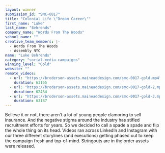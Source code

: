 ```yaml
---
layout: winner
submission_id: "SMC-0017"
title: "Colonial Life \"Dream Career\""
first_name: "Luke"
last_name: "Behrends"
company_name: "Words From The Woods"
school_name: ""
creative_team_members: |-
  - Words From The Woods
  - Assembly NYC
name: "Luke Behrends"
category: "social-media-campaigns"
winning_level: "Gold"
website: ""
remote_videos:
  - url: "https://broderson-assets.maineaddesign.com/smc-0017-gold.mp4"
    duration: 63165
  - url: "https://broderson-assets.maineaddesign.com/smc-0017-gold-2.mp4"
    duration: 62484
  - url: "https://broderson-assets.maineaddesign.com/smc-0017-gold-3.mp4"
    duration: 63187
---
```


Believe it or not, there aren't a lot of young people clamoring to sell insurance. And the negative stigma around the industry has stifled recruitment efforts for years. So we decided to call a spade a spade and flip the whole thing on its head. Videos ran across LinkedIn and Instagram with our three different storylines (and executions) getting phased out to keep the campaign fresh and top-of-mind. Stringouts are in the order assets were released.
